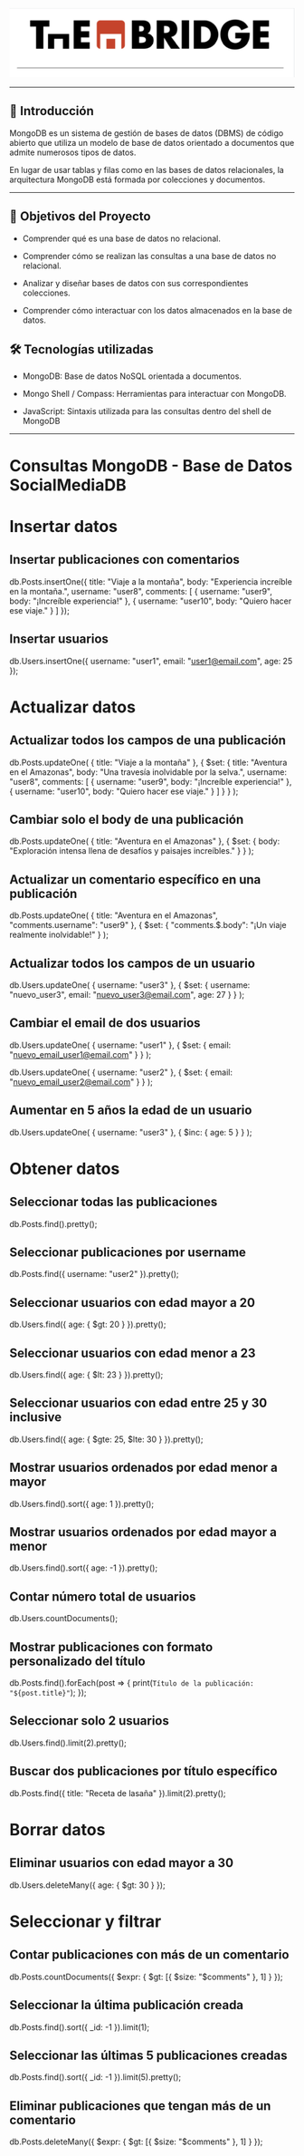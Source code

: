 ![banner](./assets/thebridge.png)

---

## 📌 Introducción

MongoDB es un sistema de gestión de bases de datos (DBMS) de código abierto que utiliza un modelo de base de datos orientado a documentos que admite numerosos tipos de datos.

En lugar de usar tablas y filas como en las bases de datos relacionales, la arquitectura MongoDB está formada por colecciones y documentos.

---

## 🧩 Objetivos del Proyecto

- Comprender qué es una base de datos no relacional.

- Comprender cómo se realizan las consultas a una base de datos no relacional.

- Analizar y diseñar bases de datos con sus correspondientes colecciones.

- Comprender cómo interactuar con los datos almacenados en la base de datos.

## 🛠️ Tecnologías utilizadas

- MongoDB: Base de datos NoSQL orientada a documentos.

- Mongo Shell / Compass: Herramientas para interactuar con MongoDB.

- JavaScript: Sintaxis utilizada para las consultas dentro del shell de MongoDB

---

# Consultas MongoDB - Base de Datos SocialMediaDB

# Insertar datos

## Insertar publicaciones con comentarios

db.Posts.insertOne({
title: "Viaje a la montaña",
body: "Experiencia increíble en la montaña.",
username: "user8",
comments: [
{ username: "user9", body: "¡Increíble experiencia!" },
{ username: "user10", body: "Quiero hacer ese viaje." }
]
});

## Insertar usuarios

db.Users.insertOne({
username: "user1",
email: "user1@email.com",
age: 25
});

# Actualizar datos

## Actualizar todos los campos de una publicación

db.Posts.updateOne(
{ title: "Viaje a la montaña" },
{
$set: {
title: "Aventura en el Amazonas",
body: "Una travesía inolvidable por la selva.",
username: "user8",
comments: [
{ username: "user9", body: "¡Increíble experiencia!" },
{ username: "user10", body: "Quiero hacer ese viaje." }
]
}
}
);

## Cambiar solo el body de una publicación

db.Posts.updateOne(
{ title: "Aventura en el Amazonas" },
{ $set: { body: "Exploración intensa llena de desafíos y paisajes increíbles." } }
);

## Actualizar un comentario específico en una publicación

db.Posts.updateOne(
{ title: "Aventura en el Amazonas", "comments.username": "user9" },
{ $set: { "comments.$.body": "¡Un viaje realmente inolvidable!" }
);

## Actualizar todos los campos de un usuario

db.Users.updateOne(
{ username: "user3" },
{
$set: {
username: "nuevo_user3",
email: "nuevo_user3@email.com",
age: 27
}
}
);

## Cambiar el email de dos usuarios

db.Users.updateOne(
{ username: "user1" },
{ $set: { email: "nuevo_email_user1@email.com" } }
);

db.Users.updateOne(
{ username: "user2" },
{ $set: { email: "nuevo_email_user2@email.com" } }
);

## Aumentar en 5 años la edad de un usuario

db.Users.updateOne(
{ username: "user3" },
{ $inc: { age: 5 } }
);

# Obtener datos

## Seleccionar todas las publicaciones

db.Posts.find().pretty();

## Seleccionar publicaciones por username

db.Posts.find({ username: "user2" }).pretty();

## Seleccionar usuarios con edad mayor a 20

db.Users.find({ age: { $gt: 20 } }).pretty();

## Seleccionar usuarios con edad menor a 23

db.Users.find({ age: { $lt: 23 } }).pretty();

## Seleccionar usuarios con edad entre 25 y 30 inclusive

db.Users.find({ age: { $gte: 25, $lte: 30 } }).pretty();

## Mostrar usuarios ordenados por edad menor a mayor

db.Users.find().sort({ age: 1 }).pretty();

## Mostrar usuarios ordenados por edad mayor a menor

db.Users.find().sort({ age: -1 }).pretty();

## Contar número total de usuarios

db.Users.countDocuments();

## Mostrar publicaciones con formato personalizado del título

db.Posts.find().forEach(post => {
print(`Título de la publicación: "${post.title}"`);
});

## Seleccionar solo 2 usuarios

db.Users.find().limit(2).pretty();

## Buscar dos publicaciones por título específico

db.Posts.find({ title: "Receta de lasaña" }).limit(2).pretty();

# Borrar datos

## Eliminar usuarios con edad mayor a 30

db.Users.deleteMany({ age: { $gt: 30 } });

# Seleccionar y filtrar

## Contar publicaciones con más de un comentario

db.Posts.countDocuments({ $expr: { $gt: [{ $size: "$comments" }, 1] } });

## Seleccionar la última publicación creada

db.Posts.find().sort({ \_id: -1 }).limit(1);

## Seleccionar las últimas 5 publicaciones creadas

db.Posts.find().sort({ \_id: -1 }).limit(5).pretty();

## Eliminar publicaciones que tengan más de un comentario

db.Posts.deleteMany({ $expr: { $gt: [{ $size: "$comments" }, 1] } });

